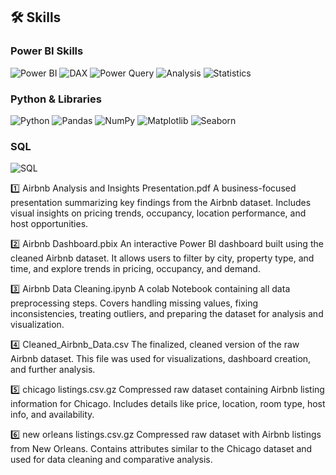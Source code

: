 ## 🛠 Skills

### Power BI Skills
![Power BI](https://img.shields.io/badge/Power_BI-FF6F00?style=for-the-badge&logo=power-bi&logoColor=white) 
![DAX](https://img.shields.io/badge/DAX-0078D4?style=for-the-badge&logo=microsoft-dynamics&logoColor=white) 
![Power Query](https://img.shields.io/badge/Power_Query-003366?style=for-the-badge&logo=microsoft&logoColor=white) 
![Analysis](https://img.shields.io/badge/Analysis-FF5722?style=for-the-badge&logo=analytics&logoColor=white) 
![Statistics](https://img.shields.io/badge/Statistics-4CAF50?style=for-the-badge&logo=chart&logoColor=white)

### Python & Libraries
![Python](https://img.shields.io/badge/Python-3776AB?style=for-the-badge&logo=python&logoColor=white) 
![Pandas](https://img.shields.io/badge/Pandas-150458?style=for-the-badge&logo=pandas&logoColor=white) 
![NumPy](https://img.shields.io/badge/NumPy-013243?style=for-the-badge&logo=numpy&logoColor=white) 
![Matplotlib](https://img.shields.io/badge/Matplotlib-11557C?style=for-the-badge&logo=matplotlib&logoColor=white) 
![Seaborn](https://img.shields.io/badge/Seaborn-77AC30?style=for-the-badge) 


### SQL
![SQL](https://img.shields.io/badge/SQL-00758F?style=for-the-badge&logo=sql&logoColor=white)


1️⃣ Airbnb Analysis and Insights Presentation.pdf
A business-focused presentation summarizing key findings from the Airbnb dataset. Includes visual insights on pricing trends, occupancy, location performance, and host opportunities.

2️⃣ Airbnb Dashboard.pbix
An interactive Power BI dashboard built using the cleaned Airbnb dataset. It allows users to filter by city, property type, and time, and explore trends in pricing, occupancy, and demand.

3️⃣ Airbnb Data Cleaning.ipynb
A colab Notebook containing all data preprocessing steps. Covers handling missing values, fixing inconsistencies, treating outliers, and preparing the dataset for analysis and visualization.

4️⃣ Cleaned_Airbnb_Data.csv
The finalized, cleaned version of the raw Airbnb dataset. This file was used for visualizations, dashboard creation, and further analysis.

5️⃣ chicago listings.csv.gz
Compressed raw dataset containing Airbnb listing information for Chicago. Includes details like price, location, room type, host info, and availability.

6️⃣ new orleans listings.csv.gz
Compressed raw dataset with Airbnb listings from New Orleans. Contains attributes similar to the Chicago dataset and used for data cleaning and comparative analysis.
